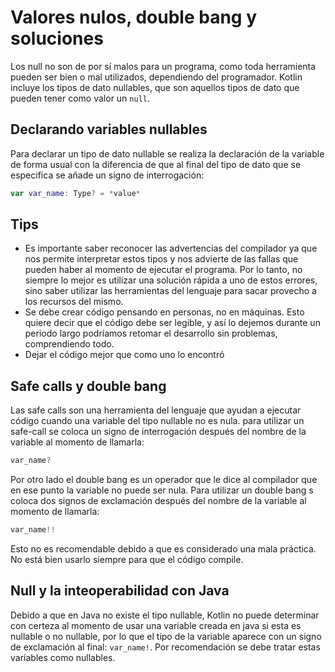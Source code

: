# Valores nulos, double bang y soluciones

Los null no son de por sí malos para un programa, como toda herramienta pueden ser bien o mal utilizados, dependiendo del programador. Kotlin incluye los tipos de dato nullables, que son aquellos tipos de dato que pueden tener como valor un `null`.

## Declarando variables nullables

Para declarar un tipo de dato nullable se realiza la declaración de la variable de forma usual con la diferencia de que al final del tipo de dato que se especifica se añade un signo de interrogación:

~~~kotlin
var var_name: Type? = *value*
~~~

## Tips

- Es importante saber reconocer las advertencias del compilador ya que nos permite interpretar estos tipos y nos advierte de las fallas que pueden haber al momento de ejecutar el programa. Por lo tanto, no siempre lo mejor es utilizar una solución rápida a uno de estos errores, sino saber utilizar las herramientas del lenguaje para sacar provecho a los recursos del mismo.
- Se debe crear código pensando en personas, no en máquinas. Esto quiere decir que el código debe ser legible, y así lo dejemos durante un periodo largo podríamos retomar el desarrollo sin problemas, comprendiendo todo.
- Dejar el código mejor que como uno lo encontró

## Safe calls y double bang

Las safe calls son una herramienta del lenguaje que ayudan a ejecutar código cuando una variable del tipo nullable no es nula. para utilizar un safe-call se coloca un signo de interrogación después del nombre de la variable al momento de llamarla:

~~~kotlin
var_name?
~~~

Por otro lado el double bang es un operador que le dice al compilador que en ese punto la variable no puede ser nula. Para utilizar un double bang s coloca dos signos de exclamación después del nombre de la variable al momento de llamarla:

~~~kotlin
var_name!!
~~~

Esto no es recomendable debido a que es considerado una mala práctica. No está bien usarlo siempre para que el código compile.

## Null y la inteoperabilidad con Java

Debido a que en Java no existe el tipo nullable, Kotlin no puede determinar con certeza al momento de usar una variable creada en java si esta es nullable o no nullable, por lo que el tipo de la variable aparece con un signo de exclamación al final: `var_name!`. Por recomendación se debe tratar estas variables como nullables.
